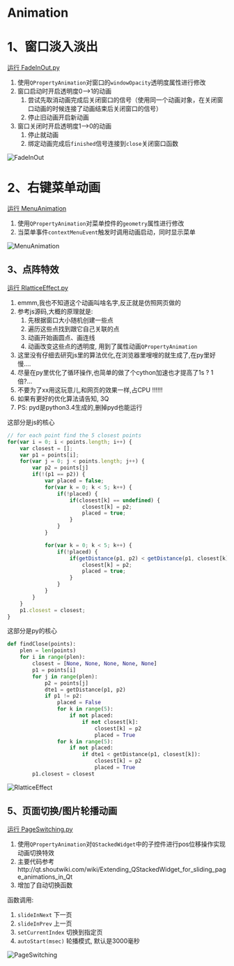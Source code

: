 # Animation

# 1、窗口淡入淡出
[运行 FadeInOut.py](FadeInOut.py)

1. 使用`QPropertyAnimation`对窗口的`windowOpacity`透明度属性进行修改
1. 窗口启动时开启透明度0-->1的动画
    1. 尝试先取消动画完成后关闭窗口的信号（使用同一个动画对象，在关闭窗口动画的时候连接了动画结束后关闭窗口的信号）
    1. 停止旧动画开启新动画
1. 窗口关闭时开启透明度1-->0的动画
    1. 停止就动画
    1. 绑定动画完成后`finished`信号连接到`close`关闭窗口函数

![FadeInOut](ScreenShot/FadeInOut.gif)
   
# 2、右键菜单动画
[运行 MenuAnimation](MenuAnimation.py)

1. 使用`QPropertyAnimation`对菜单控件的`geometry`属性进行修改
1. 当菜单事件`contextMenuEvent`触发时调用动画启动，同时显示菜单

![MenuAnimation](ScreenShot/MenuAnimation.gif)

## 3、点阵特效
[运行 RlatticeEffect.py](RlatticeEffect.py)

1. emmm,我也不知道这个动画叫啥名字,反正就是仿照网页做的
1. 参考js源码,大概的原理就是:
    1. 先根据窗口大小随机创建一些点
    1. 遍历这些点找到跟它自己关联的点
    1. 动画开始画圆点、画连线
    1. 动画改变这些点的透明度, 用到了属性动画`QPropertyAnimation`
1. 这里没有仔细去研究js里的算法优化,在浏览器里嗖嗖的就生成了,在py里好慢....
1. 尽量在py里优化了循环操作,也简单的做了个cython加速也才提高了1s ? 1倍?...
1. 不要为了xx用这玩意儿,和网页的效果一样,占CPU !!!!!!
1. 如果有更好的优化算法请告知, 3Q
1. PS: pyd是python3.4生成的,删掉pyd也能运行

这部分是js的核心
```js
// for each point find the 5 closest points
for(var i = 0; i < points.length; i++) {
    var closest = [];
    var p1 = points[i];
    for(var j = 0; j < points.length; j++) {
        var p2 = points[j]
        if(!(p1 == p2)) {
            var placed = false;
            for(var k = 0; k < 5; k++) {
                if(!placed) {
                    if(closest[k] == undefined) {
                        closest[k] = p2;
                        placed = true;
                    }
                }
            }

            for(var k = 0; k < 5; k++) {
                if(!placed) {
                    if(getDistance(p1, p2) < getDistance(p1, closest[k])) {
                        closest[k] = p2;
                        placed = true;
                    }
                }
            }
        }
    }
    p1.closest = closest;
}
```

这部分是py的核心
```python
def findClose(points):
    plen = len(points)
    for i in range(plen):
        closest = [None, None, None, None, None]
        p1 = points[i]
        for j in range(plen):
            p2 = points[j]
            dte1 = getDistance(p1, p2)
            if p1 != p2:
                placed = False
                for k in range(5):
                    if not placed:
                        if not closest[k]:
                            closest[k] = p2
                            placed = True
                for k in range(5):
                    if not placed:
                        if dte1 < getDistance(p1, closest[k]):
                            closest[k] = p2
                            placed = True
        p1.closest = closest
```

![RlatticeEffect](ScreenShot/RlatticeEffect.gif)

## 5、页面切换/图片轮播动画
[运行 PageSwitching.py](PageSwitching.py)

1. 使用`QPropertyAnimation`对`QStackedWidget`中的子控件进行pos位移操作实现动画切换特效
1. 主要代码参考http://qt.shoutwiki.com/wiki/Extending_QStackedWidget_for_sliding_page_animations_in_Qt
1. 增加了自动切换函数

函数调用:

1. `slideInNext` 下一页
1. `slideInPrev` 上一页
1. `setCurrentIndex` 切换到指定页
1. `autoStart(msec)`  轮播模式, 默认是3000毫秒

![PageSwitching](ScreenShot/PageSwitching.gif)
